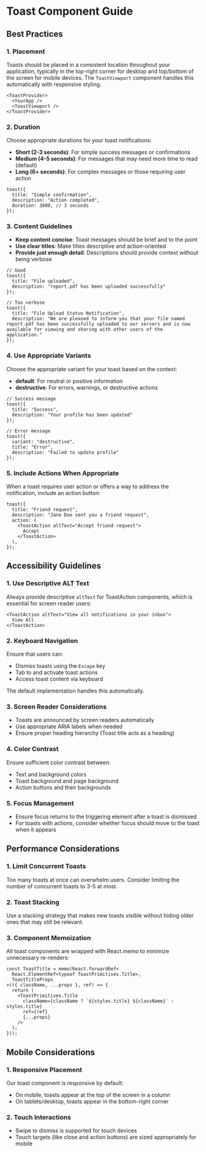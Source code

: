 # Toast Component Guide

## Best Practices

### 1. Placement

Toasts should be placed in a consistent location throughout your application, typically in the top-right corner for desktop and top/bottom of the screen for mobile devices. The `ToastViewport` component handles this automatically with responsive styling.

```tsx
<ToastProvider>
  <YourApp />
  <ToastViewport />
</ToastProvider>
```

### 2. Duration

Choose appropriate durations for your toast notifications:

- **Short (2-3 seconds)**: For simple success messages or confirmations
- **Medium (4-5 seconds)**: For messages that may need more time to read (default)
- **Long (6+ seconds)**: For complex messages or those requiring user action

```tsx
toast({
  title: "Simple confirmation",
  description: "Action completed",
  duration: 3000, // 3 seconds
});
```

### 3. Content Guidelines

- **Keep content concise**: Toast messages should be brief and to the point
- **Use clear titles**: Make titles descriptive and action-oriented
- **Provide just enough detail**: Descriptions should provide context without being verbose

```tsx
// Good
toast({
  title: "File uploaded",
  description: "report.pdf has been uploaded successfully"
});

// Too verbose
toast({
  title: "File Upload Status Notification",
  description: "We are pleased to inform you that your file named report.pdf has been successfully uploaded to our servers and is now available for viewing and sharing with other users of the application."
});
```

### 4. Use Appropriate Variants

Choose the appropriate variant for your toast based on the context:

- **default**: For neutral or positive information
- **destructive**: For errors, warnings, or destructive actions

```tsx
// Success message
toast({
  title: "Success",
  description: "Your profile has been updated"
});

// Error message
toast({
  variant: "destructive",
  title: "Error",
  description: "Failed to update profile"
});
```

### 5. Include Actions When Appropriate

When a toast requires user action or offers a way to address the notification, include an action button:

```tsx
toast({
  title: "Friend request",
  description: "Jane Doe sent you a friend request",
  action: (
    <ToastAction altText="Accept friend request">
      Accept
    </ToastAction>
  ),
});
```

## Accessibility Guidelines

### 1. Use Descriptive ALT Text

Always provide descriptive `altText` for ToastAction components, which is essential for screen reader users:

```tsx
<ToastAction altText="View all notifications in your inbox">
  View All
</ToastAction>
```

### 2. Keyboard Navigation

Ensure that users can:

- Dismiss toasts using the `Escape` key
- Tab to and activate toast actions
- Access toast content via keyboard

The default implementation handles this automatically.

### 3. Screen Reader Considerations

- Toasts are announced by screen readers automatically
- Use appropriate ARIA labels when needed
- Ensure proper heading hierarchy (Toast title acts as a heading)

### 4. Color Contrast

Ensure sufficient color contrast between:

- Text and background colors
- Toast background and page background
- Action buttons and their backgrounds

### 5. Focus Management

- Ensure focus returns to the triggering element after a toast is dismissed
- For toasts with actions, consider whether focus should move to the toast when it appears

## Performance Considerations

### 1. Limit Concurrent Toasts

Too many toasts at once can overwhelm users. Consider limiting the number of concurrent toasts to 3-5 at most.

### 2. Toast Stacking

Use a stacking strategy that makes new toasts visible without hiding older ones that may still be relevant.

### 3. Component Memoization

All toast components are wrapped with React.memo to minimize unnecessary re-renders:

```tsx
const ToastTitle = memo(React.forwardRef<
  React.ElementRef<typeof ToastPrimitives.Title>,
  ToastTitleProps
>(({ className, ...props }, ref) => {
  return (
    <ToastPrimitives.Title 
      className={className ? `${styles.title} ${className}` : styles.title}
      ref={ref} 
      {...props} 
    />
  );
}));
```

## Mobile Considerations

### 1. Responsive Placement

Our toast component is responsive by default:

- On mobile, toasts appear at the top of the screen in a column
- On tablets/desktop, toasts appear in the bottom-right corner

### 2. Touch Interactions

- Swipe to dismiss is supported for touch devices
- Touch targets (like close and action buttons) are sized appropriately for mobile
